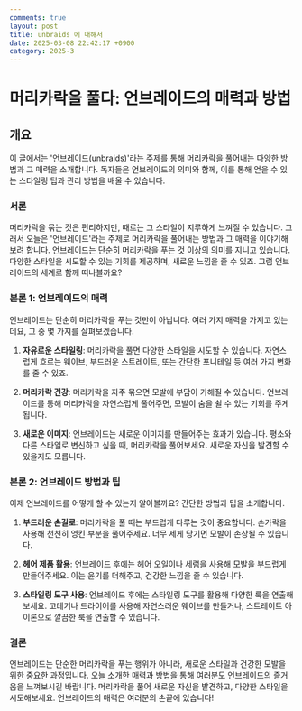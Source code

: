 ```yaml
---
comments: true
layout: post
title: unbraids 에 대해서
date: 2025-03-08 22:42:17 +0900
category: 2025-3
---
```


# 머리카락을 풀다: 언브레이드의 매력과 방법

## 개요
이 글에서는 '언브레이드(unbraids)'라는 주제를 통해 머리카락을 풀어내는 다양한 방법과 그 매력을 소개합니다. 독자들은 언브레이드의 의미와 함께, 이를 통해 얻을 수 있는 스타일링 팁과 관리 방법을 배울 수 있습니다.

### 서론
머리카락을 묶는 것은 편리하지만, 때로는 그 스타일이 지루하게 느껴질 수 있습니다. 그래서 오늘은 '언브레이드'라는 주제로 머리카락을 풀어내는 방법과 그 매력을 이야기해보려 합니다. 언브레이드는 단순히 머리카락을 푸는 것 이상의 의미를 지니고 있습니다. 다양한 스타일을 시도할 수 있는 기회를 제공하며, 새로운 느낌을 줄 수 있죠. 그럼 언브레이드의 세계로 함께 떠나볼까요?

### 본론 1: 언브레이드의 매력
언브레이드는 단순히 머리카락을 푸는 것만이 아닙니다. 여러 가지 매력을 가지고 있는데요, 그 중 몇 가지를 살펴보겠습니다.

1. **자유로운 스타일링**: 머리카락을 풀면 다양한 스타일을 시도할 수 있습니다. 자연스럽게 흐르는 웨이브, 부드러운 스트레이트, 또는 간단한 포니테일 등 여러 가지 변화를 줄 수 있죠.
   
2. **머리카락 건강**: 머리카락을 자주 묶으면 모발에 부담이 가해질 수 있습니다. 언브레이드를 통해 머리카락을 자연스럽게 풀어주면, 모발이 숨을 쉴 수 있는 기회를 주게 됩니다.

3. **새로운 이미지**: 언브레이드는 새로운 이미지를 만들어주는 효과가 있습니다. 평소와 다른 스타일로 변신하고 싶을 때, 머리카락을 풀어보세요. 새로운 자신을 발견할 수 있을지도 모릅니다.

### 본론 2: 언브레이드 방법과 팁
이제 언브레이드를 어떻게 할 수 있는지 알아볼까요? 간단한 방법과 팁을 소개합니다.

1. **부드러운 손길로**: 머리카락을 풀 때는 부드럽게 다루는 것이 중요합니다. 손가락을 사용해 천천히 엉킨 부분을 풀어주세요. 너무 세게 당기면 모발이 손상될 수 있습니다.

2. **헤어 제품 활용**: 언브레이드 후에는 헤어 오일이나 세럼을 사용해 모발을 부드럽게 만들어주세요. 이는 윤기를 더해주고, 건강한 느낌을 줄 수 있습니다.

3. **스타일링 도구 사용**: 언브레이드 후에는 스타일링 도구를 활용해 다양한 룩을 연출해보세요. 고데기나 드라이어를 사용해 자연스러운 웨이브를 만들거나, 스트레이트 아이론으로 깔끔한 룩을 연출할 수 있습니다.

### 결론
언브레이드는 단순한 머리카락을 푸는 행위가 아니라, 새로운 스타일과 건강한 모발을 위한 중요한 과정입니다. 오늘 소개한 매력과 방법을 통해 여러분도 언브레이드의 즐거움을 느껴보시길 바랍니다. 머리카락을 풀어 새로운 자신을 발견하고, 다양한 스타일을 시도해보세요. 언브레이드의 매력은 여러분의 손끝에 있습니다!